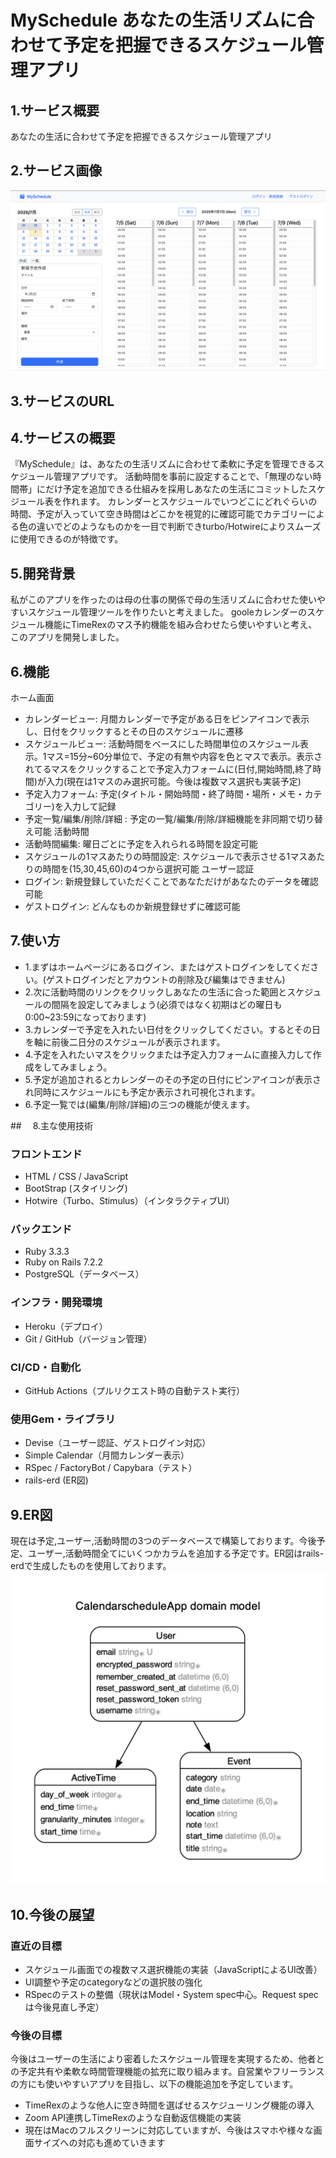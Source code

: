 # MySchedule あなたの生活リズムに合わせて予定を把握できるスケジュール管理アプリ

## 1.サービス概要

あなたの生活に合わせて予定を把握できるスケジュール管理アプリ

## 2.サービス画像

![スケジュール画面](./public/images/screenshot.png)

## 3.サービスのURL


## 4.サービスの概要

『MySchedule』は、あなたの生活リズムに合わせて柔軟に予定を管理できるスケジュール管理アプリです。
活動時間を事前に設定することで、「無理のない時間帯」にだけ予定を追加できる仕組みを採用しあなたの生活にコミットしたスケジュール表を作れます。
カレンダーとスケジュールでいつどこにどれぐらいの時間、予定が入っていて空き時間はどこかを視覚的に確認可能でカテゴリーによる色の違いでどのようなものかを一目で判断できturbo/Hotwireによりスムーズに使用できるのが特徴です。

## 5.開発背景

私がこのアプリを作ったのは母の仕事の関係で母の生活リズムに合わせた使いやすいスケジュール管理ツールを作りたいと考えました。
gooleカレンダーのスケジュール機能にTimeRexのマス予約機能を組み合わせたら使いやすいと考え、このアプリを開発しました。

## 6.機能

ホーム画面
  * カレンダービュー: 月間カレンダーで予定がある日をピンアイコンで表示し、日付をクリックするとその日のスケジュールに遷移
  * スケジュールビュー: 活動時間をベースにした時間単位のスケジュール表示。1マス=15分~60分単位で、予定の有無や内容を色とマスで表示。表示されてるマスをクリックすることで予定入力フォームに(日付,開始時間,終了時間)が入力(現在は1マスのみ選択可能。今後は複数マス選択も実装予定)
  * 予定入力フォーム: 予定(タイトル・開始時間・終了時間・場所・メモ・カテゴリー)を入力して記録
  * 予定一覧/編集/削除/詳細 : 予定の一覧/編集/削除/詳細機能を非同期で切り替え可能
活動時間
  * 活動時間編集: 曜日ごとに予定を入れられる時間を設定可能
  * スケジュールの1マスあたりの時間設定: スケジュールで表示させる1マスあたりの時間を(15,30,45,60)の4つから選択可能
ユーザー認証
  * ログイン: 新規登録していただくことであなただけがあなたのデータを確認可能
  * ゲストログイン: どんなものか新規登録せずに確認可能

## 7.使い方
  * 1.まずはホームページにあるログイン、またはゲストログインをしてください。(ゲストログインだとアカウントの削除及び編集はできません)
  * 2.次に活動時間のリンクをクリックしあなたの生活に合った範囲とスケジュールの間隔を設定してみましょう(必須ではなく初期はどの曜日も0:00~23:59になっております)
  * 3.カレンダーで予定を入れたい日付をクリックしてください。するとその日を軸に前後二日分のスケジュールが表示されます。
  * 4.予定を入れたいマスをクリックまたは予定入力フォームに直接入力して作成をしてみましょう。
  * 5.予定が追加されるとカレンダーのその予定の日付にピンアイコンが表示され同時にスケジュールにも予定か表示され可視化されます。
  * 6.予定一覧では(編集/削除/詳細)の三つの機能が使えます。

##　 8.主な使用技術

### フロントエンド
  * HTML / CSS / JavaScript
  * BootStrap (スタイリング)
  * Hotwire（Turbo、Stimulus）（インタラクティブUI）
### バックエンド
  * Ruby 3.3.3
  * Ruby on Rails 7.2.2
  * PostgreSQL（データベース）
### インフラ・開発環境
  * Heroku（デプロイ）
  * Git / GitHub（バージョン管理）
### CI/CD・自動化
  * GitHub Actions（プルリクエスト時の自動テスト実行）
### 使用Gem・ライブラリ
  * Devise（ユーザー認証、ゲストログイン対応）
  * Simple Calendar（月間カレンダー表示）
  * RSpec / FactoryBot / Capybara（テスト）
  * rails-erd (ER図)

## 9.ER図

現在は予定,ユーザー,活動時間の3つのデータベースで構築しております。今後予定、ユーザー,活動時間全てにいくつかカラムを追加する予定です。ER図はrails-erdで生成したものを使用しております。
![ER図](./public/images/erd.png)

## 10.今後の展望

### 直近の目標
  * スケジュール画面での複数マス選択機能の実装（JavaScriptによるUI改善）
  * UI調整や予定のcategoryなどの選択肢の強化
  * RSpecのテストの整備（現状はModel・System spec中心。Request specは今後見直し予定）

### 今後の目標
今後はユーザーの生活により密着したスケジュール管理を実現するため、他者との予定共有や柔軟な時間管理機能の拡充に取り組みます。自営業やフリーランスの方にも使いやすいアプリを目指し、以下の機能追加を予定しています。
  * TimeRexのような他人に空き時間を選ばせるスケジューリング機能の導入
  * Zoom API連携しTimeRexのような自動返信機能の実装
  * 現在はMacのフルスクリーンに対応していますが、今後はスマホや様々な画面サイズへの対応も進めていきます

